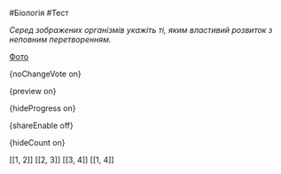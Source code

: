 #Біологія #Тест

*Серед зображених організмів укажіть ті, яким властивий розвиток з неповним перетворенням.*

[Фото](https://zno.osvita.ua//doc/images/znotest/23/2338/bio-prob-2012_18_2338.jpg)

{noChangeVote on}

{preview on}

{hideProgress on}

{shareEnable off}

{hideCount on}

[[1, 2]]
[[2, 3]]
[[3, 4]]
[[1, 4]]
